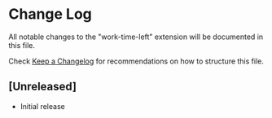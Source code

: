 # Change Log

All notable changes to the "work-time-left" extension will be documented in this file.

Check [Keep a Changelog](http://keepachangelog.com/) for recommendations on how to structure this file.

## [Unreleased]

- Initial release